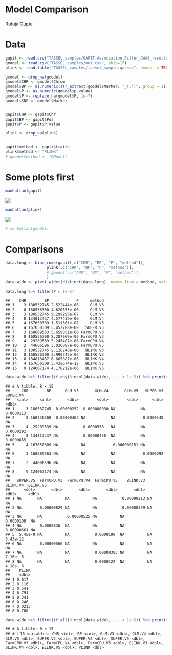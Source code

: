 Model Comparison
================
Rutuja Gupte

# Data

``` r
gapit <- read.csv("TASSEL_samples/GAPIT.Association.Filter_GWAS_results.csv")
gmodel <- read.csv("TASSEL_samples/out.csv", skip=15)
plink <- read.table("TASSEL_samples/tassel_sample.qassoc", header = TRUE)

gmodel <- drop_na(gmodel)
gmodel$CHR <- gmodel$Chrom
gmodel$BP <- as.numeric(str_extract(gmodel$Marker, "_(.*)", group = 1))
gmodel$P <- as.numeric(gmodel$p.value)
gmodel$P <- replace_na(gmodel$P, 1e-7)
gmodel$SNP <- gmodel$Marker


gapit$CHR <- gapit$Chr
gapit$BP <- gapit$Pos
gapit$P <- gapit$P.value

plink <- drop_na(plink)


gapit$method <- gapit$traits
plink$method <- "PLINK"
# gmodel$method <- "GModel"
```

# Some plots first

``` r
manhattan(gapit)
```

![](Comparisons_files/figure-gfm/unnamed-chunk-3-1.png)<!-- -->

``` r
manhattan(plink)
```

![](Comparisons_files/figure-gfm/unnamed-chunk-3-2.png)<!-- -->

``` r
# manhattan(gmodel)
```

# Comparisons

``` r
data.long <- bind_rows(gapit[,c("CHR", "BP", "P", "method")], 
                  plink[,c("CHR", "BP", "P", "method")],
                  # gmodel[,c("CHR", "BP", "P", "method")]
                  )
data.wide <- pivot_wider(distinct(data.long), names_from = method, values_from = P)
```

``` r
data.long %>% filter(P < 1e-5)
```

    ##    CHR        BP            P     method
    ## 1    3 180532745 2.522444e-06     GLM.V3
    ## 2    8 160536300 4.620555e-06     GLM.V3
    ## 3    3 180532745 9.299295e-07     GLM.V4
    ## 4    8 134813437 4.577439e-06     GLM.V4
    ## 5    4 167650309 1.511361e-07     GLM.V5
    ## 6    4 167650309 5.452788e-09   SUPER.V5
    ## 7    3 168689563 5.659851e-06 FarmCPU.V3
    ## 8    8 160536300 8.287069e-06 FarmCPU.V3
    ## 9    4  29209539 5.245487e-06 FarmCPU.V4
    ## 10   2  44606596 3.026087e-06 FarmCPU.V5
    ## 11   3 180532745 2.128248e-06   BLINK.V3
    ## 12   8 160536300 3.990245e-06   BLINK.V3
    ## 13   8 134813437 6.605887e-06   BLINK.V4
    ## 14   4 167650309 3.432674e-12   BLINK.V5
    ## 15   9 124067174 4.178212e-06   BLINK.V5

``` r
data.wide %>% filter(if_any(3:ncol(data.wide), ~ . < 1e-5)) %>% print(n=Inf, width = Inf)
```

    ## # A tibble: 8 × 15
    ##     CHR        BP      GLM.V3       GLM.V4       GLM.V5   SUPER.V3   SUPER.V4
    ##   <int>     <int>       <dbl>        <dbl>        <dbl>      <dbl>      <dbl>
    ## 1     3 180532745  0.00000252  0.000000930 NA           NA          0.0000113
    ## 2     8 160536300  0.00000462 NA           NA            0.0000145 NA        
    ## 3     4  29209539 NA           0.0000538   NA           NA          0.0000292
    ## 4     8 134813437 NA           0.00000458  NA           NA          0.0000655
    ## 5     4 167650309 NA          NA            0.000000151 NA         NA        
    ## 6     3 168689563 NA          NA           NA            0.0000292 NA        
    ## 7     2  44606596 NA          NA           NA           NA         NA        
    ## 8     9 124067174 NA          NA           NA           NA         NA        
    ##   SUPER.V5  FarmCPU.V3  FarmCPU.V4  FarmCPU.V5    BLINK.V3    BLINK.V4  BLINK.V5
    ##      <dbl>       <dbl>       <dbl>       <dbl>       <dbl>       <dbl>     <dbl>
    ## 1 NA       NA          NA          NA           0.00000213 NA          NA       
    ## 2 NA        0.00000829 NA          NA           0.00000399 NA          NA       
    ## 3 NA       NA           0.00000525 NA          NA           0.0000108  NA       
    ## 4 NA        0.0000836  NA          NA          NA           0.00000661 NA       
    ## 5  5.45e-9 NA          NA           0.0000190  NA          NA           3.43e-12
    ## 6 NA        0.00000566 NA          NA          NA          NA          NA       
    ## 7 NA       NA          NA           0.00000303 NA          NA           7.16e- 5
    ## 8 NA       NA          NA           0.0000122  NA          NA           4.18e- 6
    ##    PLINK
    ##    <dbl>
    ## 1 0.617 
    ## 2 0.116 
    ## 3 0.541 
    ## 4 0.791 
    ## 5 0.241 
    ## 6 0.246 
    ## 7 0.0213
    ## 8 0.700

``` r
data.wide %>% filter(if_all(3:ncol(data.wide), ~ . < 1e-5)) %>% print(n=Inf, width = Inf)
```

    ## # A tibble: 0 × 15
    ## # ℹ 15 variables: CHR <int>, BP <int>, GLM.V3 <dbl>, GLM.V4 <dbl>, GLM.V5 <dbl>, SUPER.V3 <dbl>, SUPER.V4 <dbl>, SUPER.V5 <dbl>, FarmCPU.V3 <dbl>, FarmCPU.V4 <dbl>, FarmCPU.V5 <dbl>, BLINK.V3 <dbl>, BLINK.V4 <dbl>, BLINK.V5 <dbl>, PLINK <dbl>
